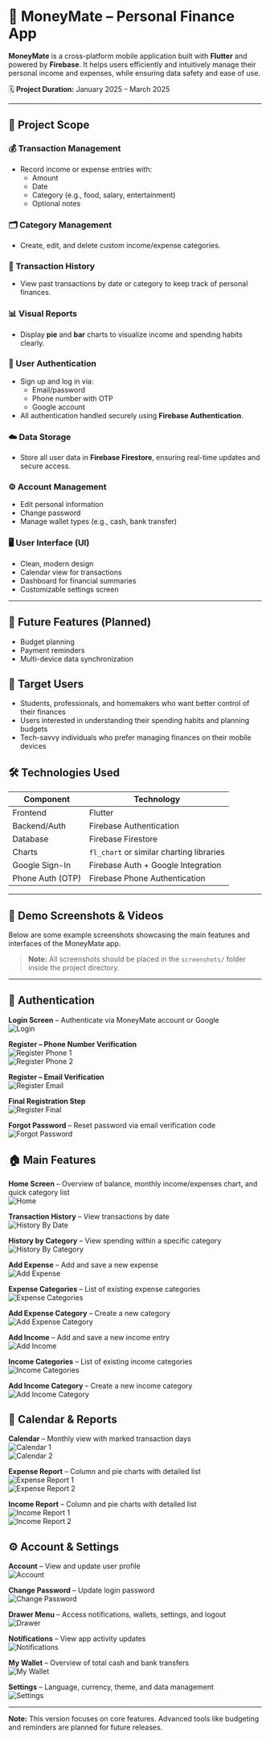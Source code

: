 # 📱 MoneyMate – Personal Finance App

**MoneyMate** is a cross-platform mobile application built with **Flutter** and powered by **Firebase**. It helps users efficiently and intuitively manage their personal income and expenses, while ensuring data safety and ease of use.

🗓 **Project Duration:** January 2025 – March 2025

---

## 🎯 Project Scope

### 💰 Transaction Management
- Record income or expense entries with:
  - Amount
  - Date
  - Category (e.g., food, salary, entertainment)
  - Optional notes

### 🗂️ Category Management
- Create, edit, and delete custom income/expense categories.

### 📜 Transaction History
- View past transactions by date or category to keep track of personal finances.

### 📊 Visual Reports
- Display **pie** and **bar** charts to visualize income and spending habits clearly.

### 🔐 User Authentication
- Sign up and log in via:
  - Email/password
  - Phone number with OTP
  - Google account  
- All authentication handled securely using **Firebase Authentication**.

### ☁️ Data Storage
- Store all user data in **Firebase Firestore**, ensuring real-time updates and secure access.

### ⚙️ Account Management
- Edit personal information
- Change password
- Manage wallet types (e.g., cash, bank transfer)

### 🖥️ User Interface (UI)
- Clean, modern design
- Calendar view for transactions
- Dashboard for financial summaries
- Customizable settings screen

---

## 🚧 Future Features (Planned)
- Budget planning
- Payment reminders
- Multi-device data synchronization

## 👤 Target Users
- Students, professionals, and homemakers who want better control of their finances
- Users interested in understanding their spending habits and planning budgets
- Tech-savvy individuals who prefer managing finances on their mobile devices

## 🛠️ Technologies Used

| Component              | Technology                               |
|------------------------|-------------------------------------------|
| Frontend               | Flutter                                   |
| Backend/Auth           | Firebase Authentication                   |
| Database               | Firebase Firestore                        |
| Charts                 | `fl_chart` or similar charting libraries |
| Google Sign-In         | Firebase Auth + Google Integration        |
| Phone Auth (OTP)       | Firebase Phone Authentication             |

---

## 📸 Demo Screenshots & Videos

Below are some example screenshots showcasing the main features and interfaces of the MoneyMate app.

> **Note:** All screenshots should be placed in the `screenshots/` folder inside the project directory.

---

## 🔐 Authentication
**Login Screen** – Authenticate via MoneyMate account or Google  
![Login](screenshots/login.png)  

**Register – Phone Number Verification**  
![Register Phone 1](screenshots/register-phone1.png)  
![Register Phone 2](screenshots/register-phone2.png)  

**Register – Email Verification**  
![Register Email](screenshots/register-email.png)  

**Final Registration Step**  
![Register Final](screenshots/register-final.png)  

**Forgot Password** – Reset password via email verification code  
![Forgot Password](screenshots/forgot-password.png)  

## 🏠 Main Features
**Home Screen** – Overview of balance, monthly income/expenses chart, and quick category list  
![Home](screenshots/home.png)  

**Transaction History** – View transactions by date  
![History By Date](screenshots/history-date.png)  

**History by Category** – View spending within a specific category  
![History By Category](screenshots/history-category.png)  

**Add Expense** – Add and save a new expense  
![Add Expense](screenshots/add-expense.png)  

**Expense Categories** – List of existing expense categories  
![Expense Categories](screenshots/expense-categories.png)  

**Add Expense Category** – Create a new category  
![Add Expense Category](screenshots/add-expense-category.png)  

**Add Income** – Add and save a new income entry  
![Add Income](screenshots/add-income.png)  

**Income Categories** – List of existing income categories  
![Income Categories](screenshots/income-categories.png)  

**Add Income Category** – Create a new income category  
![Add Income Category](screenshots/add-income-category.png)  

## 📅 Calendar & Reports
**Calendar** – Monthly view with marked transaction days  
![Calendar 1](screenshots/calendar1.png)  
![Calendar 2](screenshots/calendar2.png)  

**Expense Report** – Column and pie charts with detailed list  
![Expense Report 1](screenshots/report-expense1.png)  
![Expense Report 2](screenshots/report-expense2.png)  

**Income Report** – Column and pie charts with detailed list  
![Income Report 1](screenshots/report-income1.png)  
![Income Report 2](screenshots/report-income2.png)  

## ⚙️ Account & Settings
**Account** – View and update user profile  
![Account](screenshots/account.png)  

**Change Password** – Update login password  
![Change Password](screenshots/change-password.png)  

**Drawer Menu** – Access notifications, wallets, settings, and logout  
![Drawer](screenshots/drawer.png)  

**Notifications** – View app activity updates  
![Notifications](screenshots/notifications.png)  

**My Wallet** – Overview of total cash and bank transfers  
![My Wallet](screenshots/wallet.png)  

**Settings** – Language, currency, theme, and data management  
![Settings](screenshots/settings.png)  

---

**Note:** This version focuses on core features. Advanced tools like budgeting and reminders are planned for future releases.
